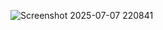 ![Screenshot 2025-07-07 220841](https://github.com/user-attachments/assets/0bc11ea1-5159-4897-8017-14b483641463)
